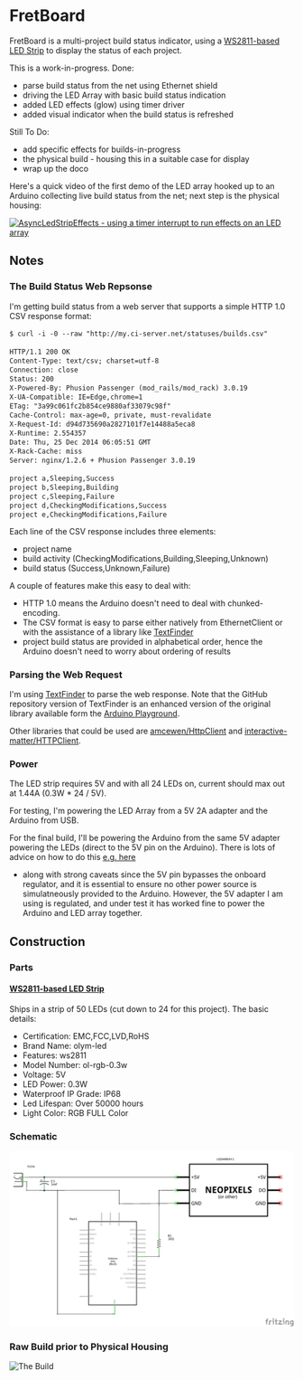# FretBoard

FretBoard is a multi-project build status indicator, using
a [WS2811-based LED Strip](http://www.aliexpress.com/item/IP68-12mm-WS2811-as-WS2801-led-pixel-module-IP68-waterproof-DC5V-full-color-RGB-50pcs-a/1932649085.html)
to display the status of each project.

This is a work-in-progress. Done:

* parse build status from the net using Ethernet shield
* driving the LED Array with basic build status indication
* added LED effects (glow) using timer driver
* added visual indicator when the build status is refreshed

Still To Do:

* add specific effects for builds-in-progress
* the physical build - housing this in a suitable case for display
* wrap up the doco


Here's a quick video of the first demo of the LED array hooked up to an Arduino collecting live build status from the net; next step is the physical housing:

[![AsyncLedStripEffects - using a timer interrupt to run effects on an LED array](http://img.youtube.com/vi/XJ0cd0ktjQg/0.jpg)](http://www.youtube.com/watch?v=XJ0cd0ktjQg)


## Notes

### The Build Status Web Repsonse

I'm getting build status from a web server that supports a simple HTTP 1.0 CSV response format:

    $ curl -i -0 --raw "http://my.ci-server.net/statuses/builds.csv"

    HTTP/1.1 200 OK
    Content-Type: text/csv; charset=utf-8
    Connection: close
    Status: 200
    X-Powered-By: Phusion Passenger (mod_rails/mod_rack) 3.0.19
    X-UA-Compatible: IE=Edge,chrome=1
    ETag: "3a99c061fc2b854ce9880af33079c98f"
    Cache-Control: max-age=0, private, must-revalidate
    X-Request-Id: d94d735690a2827101f7e14488a5eca8
    X-Runtime: 2.554357
    Date: Thu, 25 Dec 2014 06:05:51 GMT
    X-Rack-Cache: miss
    Server: nginx/1.2.6 + Phusion Passenger 3.0.19

    project a,Sleeping,Success
    project b,Sleeping,Building
    project c,Sleeping,Failure
    project d,CheckingModifications,Success
    project e,CheckingModifications,Failure

Each line of the CSV response includes three elements:

* project name
* build activity (CheckingModifications,Building,Sleeping,Unknown)
* build status (Success,Unknown,Failure)


A couple of features make this easy to deal with:

* HTTP 1.0 means the Arduino doesn't need to deal with chunked-encoding.
* The CSV format is easy to parse either natively from EthernetClient or with the assistance of a library like [TextFinder](https://github.com/tardate/TextFinder)
* project build status are provided in alphabetical order, hence the Arduino doesn't need to worry about ordering of results


### Parsing the Web Request

I'm using [TextFinder](https://github.com/tardate/TextFinder) to parse the web response. Note that the GitHub repository version of TextFinder is an
enhanced version of the original library available form the [Arduino Playground](http://playground.arduino.cc/Code/TextFinder).

Other libraries that could be used are [amcewen/HttpClient](https://github.com/amcewen/HttpClient)
and [interactive-matter/HTTPClient](https://github.com/interactive-matter/HTTPClient).


### Power

The LED strip requires 5V and with all 24 LEDs on, current should max out at 1.44A (0.3W * 24 / 5V).

For testing, I'm powering the LED Array from a 5V 2A adapter and the Arduino from USB.

For the final build, I'll be powering the Arduino from the same 5V adapter powering the LEDs (direct to the 5V pin on the Arduino).
There is lots of advice on how to do this
[e.g. here](http://www.reddit.com/r/arduino/comments/2fcr6c/powering_arduino_with_5v_supply/)
 - along with strong caveats since the 5V pin bypasses the onboard regulator, and it is essential to ensure no other power source is simulatneously provided to the Arduino.
However, the 5V adapter I am using is regulated, and under test it has worked fine to power the Arduino and LED array together.

## Construction

### Parts

#### [WS2811-based LED Strip](http://www.aliexpress.com/item/IP68-12mm-WS2811-as-WS2801-led-pixel-module-IP68-waterproof-DC5V-full-color-RGB-50pcs-a/1932649085.html)

Ships in a strip of 50 LEDs (cut down to 24 for this project). The basic details:

* Certification: EMC,FCC,LVD,RoHS
* Brand Name: olym-led
* Features: ws2811
* Model Number: ol-rgb-0.3w
* Voltage: 5V
* LED Power: 0.3W
* Waterproof IP Grade: IP68
* Led Lifespan: Over 50000 hours
* Light Color: RGB FULL Color

### Schematic

![The Schematic](../LEDArrayDemos/assets/LedArray_schematic.jpg?raw=true)

### Raw Build prior to Physical Housing

![The Build](./assets/FretBoard_build_unassembled.jpg?raw=true)

